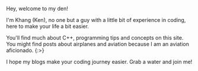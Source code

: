 Hey, welcome to my den!

I'm Khang (Ken), no one but a guy with a little bit of experience in coding, here to make your life a bit easier.

You'll find much about C++, programming tips and concepts on this site. 
You might find posts about airplanes and aviation because I am an aviation aficionado. {:>}

I hope my blogs make your coding journey easier. Grab a water and join me!
